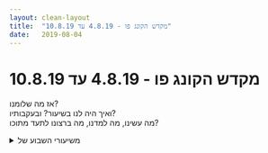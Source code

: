 ```yaml
---
layout: clean-layout
title:  "מקדש הקונג פו - 4.8.19 עד 10.8.19"
date:   2019-08-04
---
```

# מקדש הקונג פו - 4.8.19 עד 10.8.19 
אז מה שלומנו?<br> ואיך היה לנו בשיעור? ובעקבותיו?<br> מה עשינו, מה למדנו, מה ברצונו לתעד מתוכו?

<details>
                    <summary>משיעורי השבוע של</summary>
                    
                  </details><details>
                    <summary>> > א' 4.8.2019, "התמודדות נכונה</summary>
                    משש וחצי עד סביבות עשר ורבע.<br> <br> עם בועז שעבון ובעז אריאלי, ובתחילת השיעור (בנקודת המפגש) ליד קרן ועדי בשיעור שלהן.<br> <br> מתוך החלק הראשון, עם עצמי:<br> התחלתי בברכה כמה פעמים, כשאני מסתכל בעיניים שלי במראה (בחלונות של היכל התרבות) ומנסה לקלוט גם את מה שסביבן (הפנים, הגוף, הסביבה). מדהים כמה מהר אני שוכח את עצמי אפילו כשהעיניים שלי נעוצות בעיניים שלי.<br> המשכתי ללמוד את סן צ&#39;ן השלישית ועמידת ידיים.<br> <br> מתוך החלק הראשון, עם בועז:<br> בועז הציע שנתרגל על עצמנו יצירת שיעור שלם קצרצר (במקום בחלק אחר של השיעור שאמור היה להיות בו תרגול כזה והתבטל).<br> היו לנו רק כמה דקות לזה אז לא הספקנו שיעור שלם, אבל באמנות הלחימה טיפלנו יפה לטעמי בכמה קרבות קצרים ושיתופים קצרצרים לגביהם.<br> + היופי של תנועה פונקציונלית, נטולת דאווינים<br> &nbsp;&nbsp; וגם של תגובה/מתקפה שברור שמשקפת קשב, חיבור למה שקורה באמת<br> + קלילות כמן &quot;וילון&quot; שמסתיר את הכוונות<br> + היעילות בתקיפת כפות הידיים, לכשעצמה ו&quot;על הדרך&quot; לאנשהו אחר<br> <br> כלי עזר שליווה אותי במשך השיעור והופיע גם בשיחות עם בועז ובעז: ההבנה שתאי הגוף שלי מתחלפים כולם, כך שתופעות גופניות ארוכות טווח הן בין השאר תוצרי סיפורים. נדמה לי שכתף, נגיד, אמורה להישאר &quot;תקועה&quot;, ובמקום לאפשר לה להתרווח, להתחלף ולהבריא הסיפור עליה מתבטא באיך שאני מחזיק ומנהל אותה ומשאיר אותה תקועה.<br> <br> מתוך החלק השני, עם בעז אריאלי, בנקודת המפגש ובכיכר התרבות:<br> החלק הזה הוקדש בגדול להקלת הגישה אל מה שרוצים לגשת אליו – תנועתית, לחימתית ובכלל.<br> העברנו לנו סבב עבודות, אפרט קצת באחת התגובות.<br> <br> מתוך החלק השלישי, עם בועז שעבון, עדיין בכיכר התרבות:<br> איך אני משדרג את המכונה שלי? (אפרט קצת באחת התגובות)<br>
                  </details><details>
                    <summary>> > > > מתוך החלק השני, עם בעז: לגשת לדברים בקלו</summary>
                    בדקנו האם מלים כמו &quot;קרב&quot;, &quot;גלגולים&quot;, &quot;היאבקות&quot;, &quot;הכנעות&quot;, &quot;בעיטות&quot;.. מעוררות בנו (גם) רתיעה, סבל-מראש שמלווה את העבודה ומעצב אותה לא בהכרח כמו שאנחנו רוצים, מונע מאיתנו גישה לכל מני עבודות למרות שהיינו רוצים להתיימן בהן..<br> <br> אפשר <b>לנוע בלי לקרוא לזה בשם</b>, לחקור למשל תנועות של הרגליים ולהביא את עצמנו בערמומיות, &quot;מתחת לרדאר&quot;, לידי מה שבנסיבות אחרות אולי היה מכונה &quot;בעיטות&quot;. <br> אצלי, במשך העבודה הזאת תנועה שניסיתי לנהל בעזרת החשיבה היתה כרוכה בסבל ותחושת זרות (לגמרי לא רק, אבל גם), ותנועה ש&quot;גלשה&quot;, התרחשה כאילו מאליה, היתה פשוט תנועה נטו שנבעה מתפקודים תנועתיים אצלי, בתנועות כאלה לא היו מעורבים זרות וסבל אלא עונג, גילויים, צמיחה.<br> <br> <b>&quot;מצב נושם&quot;</b><br> כזה שיש בו אווריריות ומוכנות ומאפשר שינוי ללא מאמץ. דמיינו/תרגלנו כזה גם בפעילויות גופניות, וגם בסיטואציות יומיומיות.<br> <br> <b>זכרונות-עבר וזכרונות-עתיד</b><br> לשירות עשייה כלשהי שיש לי רתיעה ממנה.<br> <br> <b>ריצה קלה</b><br> הקלות הזאת בזמן ריצה, ובזמן סיטואציות יומיומיות<br> <br> <b>חדש</b><br> להיות במגע עם דברים חדשים (למשל - סדרת תנועות)
                  </details><details>
                    <summary>> > > > מתוך החלק השלישי, עם בועז: שדרוג המכונה של</summary>
                    אני יכול להבהיר לעצמי שבהזדמנויות שבהן אני מרגיש שאני לא מתאים לטפל בסיטואציה - קטן מדי, לא מתאים וכן הלאה, אבדוק אם כדאי לי לא לנפנף מעלי את התחושה הזאת ולא לנסות להכריח אותי לטפל בה בכל זאת במבנה הנוכחי שלי, אלא לבדוק אם אני יכול לשדרג את עצמי לכזה שכן מתאים לניהול סיטואציה כזאת.<br> <br> <b>ניעור למרחב אינסופי שיש בי/לי, מאפשר אותו עבורי.</b><br> יש בי מרחב, יש לי איפה להיות בתוכי, יש בי שקט אינסופי, יש לי לאן להתרחב.<br> <br> <b>ניעור למציאות הנוכחית</b><br> <br> <b>&quot;הסרת התנגדויות&quot;</b><br> יותר מסיר אותן ממצבת המנהלים אולי, ממסיר אותן באמת. מה אכפת לי שיהיו?<br> ער לקיומן, מאפשר גם אותי שלא עסוק בהן.<br> <br> <b>מציב את היעד שלי כך שאני מצליח להשתמש בו, להיות במקום הזה בתוכי.</b><br> הדברים האחרים נהיים שוליים, ה-CPU שלי משתדרג לכזה שיכול לטפל ביעד כזה.<br> <br> <b>&quot;מצב אפס&quot;</b><br> <b>מצב-נושם</b> כמו שכיניתי אותו בעבודה עם בעז אריאלי לפני כן.<br> <br> <b>יוצא מזה, וחוזר לזה שוב.</b>
                  </details><details>
                    <summary>> > ב' 5.8.2019, "מגדל העצמי</summary>
                    הגעתי לנקודת המפגש (כיכר אתרים) בכמה דקות לשבע וחצי. זה משמח, זה אומר שההתנהלות שלי היתה די טובה. יצאתי מהעבודה לרכבת לפני זאת שאני צריך, גיליתי כמעט מייד שנעלמו עקבות תעודת הזהות שלי עם הכרטיס המגנטי לרכבת, חזרתי, פשפשתי, חיפשתי בתיק, הלכתי לרכבת, קניתי כרטיס נייר, נזכרתי איפה זה אולי נפל, חזרתי, חיפשתי, לא מצאתי, חזרתי לרכבת והספקתי בול לרכבת שאחרי זאת שהתכוונתי אליה. בתחנת היעד (&quot;השלום&quot;) הספקתי לזאתי שעושה כרטיסים חדשים תוך כדי שהיא מכבה את האורות ויוצאת, ואז עוד הספקתי לשיעור.<br> זה יפה, זה. אם הייתי יוצא &quot;בזמן&quot; הייתי מאחר באיזה חצי שעה.<br> <br> בנקודת המפגש תרגלתי דברים לבד. קרוב לקרקע, פורמה, עמידות ידיים. רציתי לגלגל את הדבר הזה שלי על הקרקע, אבל זה סירב להתגלגל. אמרתי טוב, אתה בטח יודע על מה אתה מדבר, משהו מיוחד שאתה רוצה לספר לי? שתיקה. ויתרתי, כאילו, בכוונה להגיע לשם בעדינות. במשך השיעור הזה לא הגעתי.<br> הייתי רוצה להפוך גלגולים למספיק נעימים ונוחים לגוף שלי שתמיד, או לא רחוק מזה, יבוא לו עליהם, וגם בהרבה יותר תנאים (צורות גלגול, תנאי קרקע, גבהים וכו&#39;) מעכשיו.<br> .<br> יכול להיות שהקטע עם הגלגול זאת מן תגובת נגד לגילוי/התקדמות צנועים שהיו לי עם גלגולים לאחרונה. כמו שכשגיליתי את התחושה הכללית של גוף שיכול לשנות את מצבו בקלות הגוף שלי הגיב בקצת היתקעות, וכשקלטתי איך לענות הרבה יותר לעניין במרחב השאלות והתשובות משהו אצלי התמרד והפסיק לענות מכל וכל (אפילו לעצמי בחלק מהמקרים), וכן הלאה.<br> <br> שיתו&quot;פ מינימליסטי עם אסא ומיכל, בשיחה על מה אנחנו רוצים לשיעור שלנו.<br> בן אסף אותנו תוך כדי ששוחחנו והוביל אותנו לשטח הילדים במרכז גן העצמאות. בדרך קיבלנו לנסות להעתיק יכולות של שלושת האחרים, זה היה לי מצויין וראשוני ומבטיח. <br> טיפסנו על מתקן חבלים תלת-קומתי חדש ונהדר, התפרשנו בין הקומות וכל אחד שדרג מה שרצה איך שהתאים לו.<br> <br> אחד העניינים שלי לשדרוג, וזה שהשקעתי בו את רוב הזמן, היה קלות גישה למה שאני רוצה לגשת אליו, קלות שהייה במה שאני רוצה לשהות בו, וכן הלאה.<br> כלי: רעשים, מפריענים וכיו&quot;ב טובין הם מעין ידיות שאני נעזר בהן. הם בטח לא מפריעים, להיפך.<br> כלי: &quot;טיפוס פשוט&quot; (בשני המובנים). הטיפוס הפשוט מטפס בפשטות:&nbsp;&nbsp;מסתכל, מגשש, מניח רגל במקום הנכון, אוחז איפה שצריך, מוודא, מתרומם, מתייצב, וכן הלאה. סביבו טיפוסים שלא עוזרים לו בזה: מישהו שרוצה לשחק, מישהו שמרגיש שזה לא בשבילו הטיפוס הזה, וכן הלאה. תת-כלי אחד: אני הטיפוס הפשוט. תת-כלי שני: אני המפריענים (או אחד מהם), והאתגר שלי הוא לאפשר לו לטפס: לעזוב אותו, לעזור לו, להתעסק בענייני שלי, מה שצריך.<br> <br> דברים כיפיים שעלו:<br> עכביש - אני במרכז הרשת שלי, מרגיש את הרטטים סביבי.<br> הבית השקוף (וסיליסה כלילת הדעת) - אני בבית שמגן עלי בלי לבודד אותי, ואני חש דרכו במרחב.<br> <br> --<br> <br> בחלק האחרון של השיעור, עם אסא:<br> <br> שואל את עצמי איך אני מנהל את שאר הערב שלי כבוגר הפרק השני,<br> ואיך אני מנהל אותו כבוגר הפרק השלישי.<br> מתוך הדברים שראיתי:<br> + שארית הערב לא חירומית, לא לחוצה. לא השארתי לעצמי להספיק בה הרבה, הימים שלי מנוהלים נכון, העבודה שלי נפרשת נכון על פני היממה שלי. יש לי יותר מרחב פנימי וזה מוקרן גם החוצה, גם בניהול בטוח, מהנה, רגוע של ענייני. <br> + השיקולים שלי מתרחבים, בשארית הערב נוכחות, גם כאן ברוגע, ביעילות, גם התייחסויות מעשיות לקידום שיתופי פעולה, מצבם של אחרים, של הסביבה..<br> <br> חיש-קידום כזה, של כל אחד מאיתנו את שנינו בתורו, כל פעם לדקה.<br> + מדמיין שאני אילם שמנהל את ענייניו במשך היום ביעילות גמורה בלי לבזבז שום אנרגיה על דיבורים. מרחיב את זה להתנהלות חסכנית באנרגיה, מדוייקת, בהירה, שקטה, יעילה. <br> + מבחין במצבי הנוכחי ונינוח איתו לגמרי, נעים לי איתו, ממש כיף לי ככה.<br> + חש בגוף הפרק השלישי שלי, מה שכבר קיים ממנו. אם כשהוא במלואו הוא משול נגיד למן שמש זעירה, עכשיו יש ממנו משהו, חלקים מסויימים. באמצעות זה אני חש, גם אם במעומעם מאוד, בפרוייקטים שלי כבוגר הפרק השלישי, בגוף שלי, ברוחב שלי..<br> + הסיטואציה הנוכחית היא קלף טארו שאני קורא בו, חוקר אותו, מתעניין במסרים שיש לו בשבילי.<br> <br> העבודה החותמת התנהלה בדרך בחזרה לנקודת המפגש, והיתה משמעותית במיוחד בשבילי בשיעור היום. שמתי את עצמי לפני עשר שנים, ובדקתי איך סברתי שתלמידים סביבי יהיו בעוד עשר שנים (כלומר כיום).<br> שאלתי את עצמי איך מנקודת מבטי הנוכחית, אני חוזה שתלמידים אחרים סביבי יהיו בעוד עשר שנים.<br> שאלתי את עצמי איזה מן עזרה הייתי עד כה, איזה מן עזרה אני כרגע, ואיזה מן עזרה אני מעוניין להיות לאנשים האלה.<br> <br> עד כאחת עשרה.<br>
                  </details><details>
                    <summary>> > ד' 7.8.2019, "מקדש הכוונה</summary>
                    מעשרים, עשרים וחמישה לשבע. כשסשה הגיעה למדנו ביחד למשך כשעה שעה ורבע, שוחחנו עוד קצת והמשכתי במנוחה עד כעשר, עשר וחצי על גג גן העיר ובגן דבורה. <br> <br> משהו מהחלק הראשון:<br> <br> כלי עבודה:<br> ההנחיות לשיעור, כולל הכנת מרחב לרבּים<br> מפת הזרעים<br> ערכת כלֵי המלך (שימוש ושדרוג)<br> <br> <b>עשיות חיצוניות ופנימיות</b> לתרגול תשומת הלב והרצון.<br> בפנימיות נכללו בין היתר <b>תכנון</b>,&nbsp;&nbsp;ו<b>תנועה קל בין טיפוסים</b>.<br> בין החיצוניות היו גם שלוש הסן-צ&#39;ן (בתרגול מתמשך יחסית שנתתי לו זמן, שקט, נחת, ונעזרתי במהלכו גם בתנועת האנשים סביבי ולפעמים בתשומת הלב שלהם) והגלגול (כולל השארת הראש רחוק מהמשטח, בתרגול על משטח הילדים כדי להניח לזה להתעצב מחדש).<br> <br> <br> משהו מהחלק השני:<br> <br> <b>מעברים בין עמידה, ישיבה ושכיבה</b><br> התרגיל העירום נהדר,<br> ופיתוח נהדר שלו הוא עשיית אלו תרגילים שרוצים בכל אחת מהעמדות.<br> <br> <b>דימויי מים</b><br> העברת כפות הידיים על משטח מים סביבי, שינוי מפלס המים, העברת גלים בהם, עירוב כל הגוף, תנועה נטולת מאמץ בהשפעת זרמים..<br> <br> <b>הצגה</b><br> מצאנו אנשים שיכולים להיות בשבילנו קהל שעבורו נכין תנועה או סדרת תנועות תוך איזשהו פרק זמן. <br> <br> <b>תנוחה\תנועה</b><br> למשל בעמידת רוכב אפשר לדמין כדורי נוצות מתחת לברכיים, לישבן, ואיפה עוד שרוצים. התנוחה יכולה להישאר תנועתית, דינמית.<br> <br> <b>הארגון</b><br> דימוי אדם לארגון שלמשרדי הגוף, המחשבה והרגש בו מנהלות בעלות תחביב מוזר, להתערב בענייני משרדים אחרים, להביע עליהם את דעתן ולנסות לנהל אותם באמצעות משרדיהן.<br> + התוצאות של התערבויות כאלה<br> + הזרימה הקסומה כשכל דבר עוסק בענייניו ושיתופי הפעולה צנועים ונכונים<br> הכיוון הזה, שהועבר כמעט כקומיקס, הצליח לסנכרן אותנו ולהפיק מאיתנו בין היתה עבודה תנועתית נהדרת, הנאה ממנה והכוונה עצמאית טובה שלה, וצלילות מחשבתית ומילולית. <br> <br> הערות:<br> + דימיתי (לעצמי) להמחשת שיתוף פעולה לא-נכון יד אחת שאוחזת באחרת ומנסה להשתלט עליה ולהפעיל אותה, ולהמחשת שיתוף פעולה נכון את כל הגוף כמפרק שמפעיל את הגפיים, ואת אבי ובריטני הנזל המופלאות.<br> + ההירגעות שסיימנו בה את החלק המשותף היתה קסם גמור (חלקה בשכיבה על הגב וחלקה באיגוד קצוות משאר השיעור).<br> + סשה ממליצה על גומיגם, פלומביר וניל, ובורז&#39;ומי.<br>
                  </details><details>
                    <summary>> > > > 3> תוד</summary>
                    פלומביר וניל, כן?
                  </details><details>
                    <summary>> > ה' 8.8.2019, "במהירות האור</summary>
                    יניב כבר היה בנקודת המפגש כשהגעתי בעשרים לשש בערך. שני תחומים שעסקנו בהם:<br> + השתפרות בהגעה למה שרוצים אבל דוחים. אחד הכיוונים שעלו היה &quot;להיכנס ברבאק&quot; במה שאני רוצה לעשות, בלי התנהלות או תוצר גסים אלא כפיצוי על איזשהי הטיה, כמו שמתאים לירות שמאלה &quot;מדי&quot; כשכוונת הרובה מזייפת ימינה.<br> + החלפת המיקום הפנימי שלי בעזרת משפט בנוסח <b>אני העצמי הטוב ביותר שלי</b> או (לא להתבלבל, זה שונה מאוד) <b>אני העצמי הטוב יותר ממני</b>.<br> <br> בן הוביל אותנו לגן חיסין, שהיה בתהליך הכנה להקרנת סרטים מאוחר יותר בערב והכיל מקרן קטן, מסך גדול, רמקולים ענקיים ומפעיל בינוני בערסל שתלה בין העצים. המוסיקה שניגן שירתה אותנו יפה במשך השיעור.<br> למדנו בעיקר לעבוד עם מערכת ההפעלה <b>יש</b> (ארחיב על החלק הזה בתגובה).<br> <br> בעבודה משותפת עם יניב בסוף השיעור, שהתכתבה עם העבודה מתחילת השיעור על מעבר למקום פנימי מועיל יותר, עשינו ביחד מן הצגה חצי מבויימת חצי אמיתית שבה אחד מאיתנו יושב במקום ורוצה לעסוק בענייניו ושיעזבו אותו בשקט, והשני מנסה לפתות אותו לעבור מקום, גורר אותו מהספסל מעמדה מחוץ לו, דוחף/מושך אותו כשגם הוא יושב על אותו ספסל.. זה היה יפהפה כי כשהיושב באמת קם היה ברור שקם, אבל גם כשלא קם אלא נאבק ולכאורה הצליח להישאר במקום, ניכר בסוף שהסצנה (הפנימית כמובן, כל מה שעשינו היה רק סימולציה למצב פנימי) רק נראית זהה ובעצם כל הגן המריא איתנו למקום אחר, הכל התחלף והבנאדם במצב אחר לגמרי.<br> <br> עד כרבע לשמונה.
                  </details><details>
                    <summary>> > > > מערכת ההפעלה יש, שפיו</summary>
                    מערכת ההפעלה הטבעית שלי שאפשר לכנות אותה <b>יש</b> ואת התוצר שלה <b>שפיות</b>.<br> + ניגשתי אליה באמצעות חזרה על מלים. נעזרתי ב&quot;מעולה&quot;, &quot;יש לי&quot; ו&quot;הכל בסדר עכשיו&quot;, כל אחד כשער עם תכונות משלו.<br> <br> <b>&quot;חוסר שפיות&quot;</b><br> מערכת הפעלה שמבוססת לא על מה שיש אלא על דמיונות, פחדים וכיוצא באלה.<br> + שמטרתה ייצור בעיות וסבל.<br> + שמתעמתת עם הבעיות והסבל שהיא עצמה מייצרת.<br> + שמפסידה מראש.<br> + שאם היא מאפשרת בכלל איזה מידה של הגשמה ואושר, הם צרים, קצרי טווח.<br> + שמפעילה את רוב האנשים בעולם.<br> <br> <b>באיזו מערכת הפעלה אני משתמש כרגע?</b><br> אותן מלים עצמן ימלאו בשתי מערכות ההפעלה תפקידים שונים לגמרי. <br> לכשעצמם, כל הדברים ריקים. אותו נתון יפיק במערכת הפעלה חיובית שדרוג, הנאה וסקרנות, וימלא מערכת הפעלה שלילית בסרט רע ותוצאותיו.<br> אם זה לא תוצר של מערכת ההפעלה הנכונה, פשוט אין לי מה להתעסק בזה.<br> <br> <b>להסכין עם התמודדות עם משהו</b><br> אני יכול להגיד משהו בנוסח &quot;סבבה, אז X&quot; כשאני נתקל בצורך להתמודד עם X.<br> להסכים לזה, לאפשר את זה, להפנות לזה את האנרגיה שדרושה לזה.<br> <br> אני יכול להשתמש ב<b>הכל בסדר עכשיו</b> ולהתביית על זה.<br> ואז לשאול את עצמי <b>האם יכול להיות עוד יותר בסדר?</b><br> כל תשובה מועילה כשאני משתמש במערכת ההפעלה החיובית,<br> בין אם לכיוון free (צמיחה, שדרוג - כיוון טבעי אם התשובה היא שהעניינים יכולים להיות יותר בסדר)<br> ובין אם לכיוון be (לעבר ההארה - כיוון טבעי אם העניינים כבר עד כדי כך לעניין).<br> <br> התעכבנו על כמה אספקטים של <b>הדמיונות, האשליות והבדיות שמערכת ההפעלה השלילית טווה כדי להפריד אותי מהמציאות</b>.<br> + מתוך מערכת ההפעלה החיובית אני פחות פגיע לפעילות הזאת, לא מאמין לה, נהנה ממנה, ויכול לגייס משאבים וטיפול הולמים.<br> + מוטב להבחין היטב בין הדמיונות לבין מה שקיים באמת. החיים האמיתיים שלי צומחים אל תוך ומתוך מה שיש, לא אל/מ מה שמדומיין.<br> + עוזרת: הבנה של רמות המודעות שיכולות לשרור בי<br> + עזורת, עד כמה שנגישה: ערות מתמדת לרמת המודעות ששוררת בי כרגע, כולל כשהיא נמוכה.<br> + אחד הדברים שמרימים את רמת המערכת הוא פתיחות ליופי. מצליל, מרחיב, מאפשר להבחין במצבי כרגע.<br> <br> <b>כשאני עושה משהו שאני לא מעוניין לעשות</b>, אני יכול לשפר אם לא את <b>מה</b> שאני עושה אז לפחות את <b>איך</b> שאני עושה את זה. <br> צפוי שכמות חומר הגלם החמוד הזה תצטמצם בי ותלך, כך שכדאי לי להיות ער אליו עכשיו ולהשתמש בו. תוך כדי שאני עושה מה שאני לא מעוניין בו ומשביח את האיך, להסתכל פנימה בעניין: מה מתרחש בי עכשיו?<br> <br> <b>&quot;אני לא מצליח&quot;</b><br> טריק שגור של מערכת ההפעלה השלילית, שמשגרת ממני דמות שמנסה ולא מצליחה. רק שהדמות הזאת מעולם לא נועדה להצליח, רק לעשות כאילו ולהיכשל. בלי לקחת אחריות על העשייה או על ההצלחה, בתוך מעגל כישלון שמנציח את עצמו.<br> אין לי מה לנסות להשתמש בה, ובטח שלא להתבעס מזה שלא הצליחה.<br> מה שאני כן יכול לעשות זה להפעיל דמות אחרת מתוכי, שעניינה כן להצליח. שלוקחת אחריות על ההצלחה ועובדת עם מה שיש, עם מה שזמין, עם מה שאשכרה עובד.<br> <br> <b>סיפור הכישלון הוא חלק מסיפורי בדים שממלאים אותי, ונעלמים ככל שאני ממלא את עצמי בדברים אחרים, אמיתיים וחיים יותר.</b>
                  </details><details>
                    <summary>ראשון 20:00, 04/08 - "התמודדות נכונה</summary>
                    מ 18:55 עד 22:15.<br> ביחד עם ריב ובעז ולצד השיעור של קרן ועדי.<br> <br> התחלתי במנוחה, הרפייה, התמתחויות ואחרי זמן קצר עברתי לעבודה תנועתית שהפכה להיות אינטנסיבית. זה היה מאד כיף וזה כלל בין היתר תרגול של עמידת ידיים ופורמת חמש החיות. בשני אלה הייתה חוויה של רמה חדשה. בעמידת הידיים הצלחתי להתנתק מהקיר למשך כמה רגעים ולהישאר בעמידה הזו זמן ממושך יחסית, ב-5 החיות הבעיטות שלי היו ארוכות יותר והרגשתי יותר שליטה בתנועות.<br> <br> ריב ואני תרגלנו ניהול זמן יעיל כאשר ניסינו להקיף שיעור שלם ב-5 דקות. לא ממש הצלחנו בזה אבל עצם הניסיון הוביל לכמה התקדמויות יפות באמנות הלחימה. שני דברים שאני לוקח מהתרגולים הקצרים שעשינו: קלילות בסימונים שלי כך שלא אחשוף את עצמי, פשטות ותכלסיות.<br> <br> בהמשך הלכתי בעקבות ריב ובעז שעברו לאזור רחבת הבימה. התכוונתי להמשיך עם העבודה הפיזית אבל לא ממש הצלחתי בזה. גם בתחילת השיעור היה לי מאתגר להניע את עצמי ואחרי שיצאתי מזה היה לי קשה יותר לחזור הפעם.<br> <br> במשך כשעה וחצי עבדתי עם עצמי. קראתי בספר &quot;כוחו של הרגע הזה&quot; וניסיתי ליישם כל מני דברים. המשכתי בעבודה של הרפייה של הגוף והעיניים בפרט. הרחבת טווח הראייה בפשטות ובקלות. מאד טוב! עבודה אחרת שעשיתי על הרפייה מהתנגדויות שיש בי לכל מני דברים הייתה מאד מועילה.<br> <br> ריב המשיך את השיעור של שנינו מ 21:40 בערך. עשינו עבודה נהדרת על שדרוג של המכונה שלנו בצורה כזו שיהיה לי קל יותר לבצע דברים שמאתגרים את עצמי. הגענו לכמה אמצעים פשוטים לטובת זה:<br> הרפייה מהתנגדויות<br> חיבור לשקט<br> להציב את עצמי ביחד עם היעד מה שהופך את שאר הדברים שעומדים בדרך לשוליים<br> לשנות כיוון באופן זמני - פיזית ומנטלית. בעצם סוג של התחלה מחדש
                  </details><details>
                    <summary>"התמודדות נכונה", ראשון ערב, 4.8.1</summary>
                    השיעור שלי התחיל ב19:38 ונמשך כשעתיים.<br> התחלתי במדיטציה בישיבה.<br> <br> בהמשך ריב הזמין אותי ועשינו ברכה.<br> הפנינו תשומת לב לכך שלפעמים הנחייה לתרגילים מסוימים (מאמנות הלחימה למשל) יכולה להעלות בנו משהו לא נעים, שעשוי לחסום את התרגול שלנו. אפשר לשנות את המונחים שמשתמשים בהם, וככה בעקיפין, בלי לשים לב להגניב לתוך העבודה גם נגיעה במה שרצינו במקור.<br> עבדנו על הנעת הרגליים באוויר, בדרכים שיכולות להזכיר בעיטות.<br> השתמשנו במעקה כרף שיש להרים מעליו את הרגל, וגם למתיחות מגוונות.<br> <br> תוך שינוי מיקום, שיתפנו לגבי רמת ההתלהבות הנוכחית שלנו (בין 1 ל-10) מהאפשרות לתרגל ריצה. התרגיל היה לנסות לעלות ברמה אחת. (עבורי מ-2 ל-3)<br> שיתפתי שיש בי התנגדות לעצם התרגיל, והתרגיל שלי הפך להעלאת רמת הנגישות של התרגיל הקודם. (מ-5 ל-6)<br> <br> עברנו להנחות לסירוגין - פעם ריב ופעם אני, כשהמטרה היא לאפשר לנו להתעסק, או להתעסק ברמה גבוהה יותר (תלוי איפה נמצאים ביחס לזה) עם מה שאנחנו יודעים שרוצים ושטוב עבורנו. בהתחלה פחדתי שלא אדע, בתורי, במה להנחות, אך להפתעתי תרגילים פשוט הופיעו להם בתוכי...<br> - מציאת 3 דברים שרוצים לעשות ביומיום, ודמיון של עצמנו עושים אותם באופן משודרג (או פשוט עושים, אם עדיין זה לא קורה)<br> - התבוננות על פעילות גופנית כלשהי - שימוש בזכרונות חיוביים של עצמנו עושים אותה בעבר, ובזכרונות עתידיים של ביצוע שלה (דמיון). כולל הכרזה על סוג הזכרון שעובדים איתו בכל פעם.<br> - הנאה מרמת ההתנהלות הנוכחית שלנו על מגוון פעולותינו היומיומיות.<br> - שימת לב למצב הגופני המרווח והנינוח שלנו כרגע, בישיבה, הכולל את האפשרות לצאת מתוכו לכל מיני פעולות כרצוננו.<br> - העמקת ההתרווחות במצב זה, והפיכתו לנגיש יותר בזמנים ומצבים שונים בחיינו.<br> - תרגול ריצה מתוך קלילות, למרחקים קצרים. ממשיכים רק כל עוד זה אינו מלווה בכיווץ או מועקה כלשהם. לשים לב שתיתכן גם קלילות לאורך ריצה ממושכת של קילומטר ויותר.<br> - שימוש באותה קלילות כדי לגעת בנושאים שונים ומאתגרים עבורנו, בדמיון. יתכן שרק לנסות למצוא כאלו כבר מאתגר את הקלילות הזו.<br> <br> עברנו ביחד על פורמת &#39;אגרוף ארוך&#39; עד לאן שאני מכיר, והמשכנו הלאה (עד הסוף נדמה לי).<br> סיכום מהות השיעור היום, במילים שלי.<br> סיימנו את העבודה המשותפת עם ברכה.<br>
                  </details><details>
                    <summary>> > כמעט עד הסוף (o</summary>
                    נשארה עוד סדרת תנועות קצרה, דומה לזו שלמדנו הפעם.
                  </details><details>
                    <summary>שני ערב 5.8.19 "מגדל העצמי</summary>
                    זמני השיעור שלי - 19:10 עד 22:30 בערך<br> השתתפו יחד איתי ריבּ ומיכל<br> בן הנחה את החלק המונחה חיצונית של השיעור<br> <br> <br> חלק א&#39; - לפני השיעור<br> חלק ב&#39; - עד האיסוף<br> חלק ג&#39; - מונחה על ידי בן<br> חלק ד&#39; - לאחר<br> <br> מתוך חלק א&#39;<br> הגעתי לאיזור השיעור מוקדם מאוד הפעם, לפני שבע. הבאתי לי משהו לאכול ואכלתי אותו בכיף. בסביבות שבע ועשרה התחלתי את השיעור שלי. <br> שוב הגעתי יחסית סוער פנימית וביליתי חלק ניכר מהזמן בתחילת השיעור בעבודת הטבת המרחב הפנימי שלי. כתבתי גם תוצרים רצויים מהשיעור הזה. אחד מהם שכיניתי חזרה הביתה התבטא באופן נאה אחר כך. אחת הסיבות שהגעתי כל כך מוקדם הייתה המצב הסוער הזה. ידעתי שידרש לי הפעם זמן רב יחסית להיכנס כמו שצריך פנימה. ואכן, טוב שכך עשיתי.<br> <br> מתוך חלק ב&#39;<br> עם ריבּ ולאחר מכן עם מיכל. רוב הזמן עבדנו כל אחד לעצמו. שיתפנו קצת פעולה רגע לפני שנאספנו. <br> אמן האושר בחזית הפעם. איך מקדמים את אמן האושר בתנאים הללו? אמן התנועה יכול לשרת אותו היטב למשל. <br> מהי אמנות הלחימה בהקשר של אמן האושר?<br> עמידה סטאטית בתנוחה מתוך אגרוף ארוך 1 - זו עם הרגל והיד שלוחים בו זמנית<br> <br> מתוך חלק ג&#39;<br> להעתיק יכולות אלה מאלה. אחת היכולות כבר נכנסה לשימוש נאה הערב. <br> כניסה אל מגדל החבלים המפואר החדש במתקן השעשועים. התמקמתי במפלס העליון שלו<br> הגברת הנינוחות - לאחר זמן מה, זה ממש הרגיש כאילו עברתי למימד מקביל. כאילו אני במציאות אחרת מזו שהייתי בה לפני כן. הרגשה משונה וכיפית מאוד. <br> <br> חיבור עמוק יותר אל השיעור - ניתן לקרוא את השיעור (את העכשיו) כמו שקוראים בטארוט או בקפה, או בדברים אחרים. הדבר מספק דחיסות גבוהה של נתונים וגירויים. מזכיר לי עבודה אחרת שעשיתי פעם. כל רגע הוא הזדמנות. כל דבר הוא הזדמנות. <br> <br> למשל אחד הדברים שנקראו שם היה &#39;הארוחה&#39; - קבוצה של אנשים שהתכנסו להם בכיף לארוחת ערב. וקיבלתי מין דימוי כזה של השיעור כארוחה טעימה. שאנחנו מתכנסים לכבודה. משהו נעים וטעים שאתה בא כדי להתענג עליו. לא רק כדי להזין את הגוף באוכל. זה פתח בפני גם עוד איזה משהו טוב לגבי העתקת היכולות אבל אשמור אותו לעצמי כרגע. <br> <br> &quot;אתה כבר כאן, כבר הגעת&quot; - משהו שהגיע בתגובה לשאילתה לגבי התקדמות אל הפרק השלישי. הכוונה לא הייתה אתה כבר כאן בפרק השלישי. וגם לא כל מיני משמעויות אחרות שניתן להבין מזה ואינן הדבר. נראה אם אצליח לנסח את זה כאן: כבר הגעת אל מי שאתה עכשיו כאן. וזה לאן שהיית אמור להגיע. וזה עצום. קו הסיום מאחוריך. אין לך חובות, משימות, דברים שאתה צריך לעמוד בהם. הגעת. אתה כאן. עכשיו אתה יכול בכיף לשבת ולעבוד על מה שאתה רוצה. וגם אולי - התקדמות אל הפרק השלישי איננה משהו כמו מסלול ליניארי שאפשר לסיים אותו. מדובר על רובד עמוק יותר של כבר הגעת. <br> <br> מתוך חלק ד&#39; - עם ריבּ <br> הנאה מהאין זמן המשובח שהיינו נתונים בו. <br> איך הערב שלנו הולך להיראות? איך הערב הזה נראה עבור אנחנו בוגרי הפרק השני? בוגרי הפרק השלישי?<br> 4 הדרכות קצרות<br> <br> אילמוּת - לדמיין רגע שהיינו אילמים לגמרי ונעבוד בשקט על הדברים שלנו<br> רמה חדשה של מנוחה <br> לחוש את גוף הפרק השלישי שלי, מה שכבר יש לי ממנו. ליהנות ממנו. ללמוד ממנו. <br> הקריאה בשיעור כקלף טארוט של הזדמנויות<br> <br> משהו מתוך העבודה שלי בתכנות אתרים - יצא לי בימים האחרונים שהייתי צריך לעשות ככה שהאתר יזכור בחירה שנעשתה בקטע קוד שרץ רק באופן מקומי בתוך דף. ככה שאם עושים רפרש או עוברים דף וחוזרים הוא זוכר את הבחירה שנעשתה שם. הדבר שעשיתי היה להשתמש באיזה טופס שקיים בו וזוכר דברים (לא משנה למה). זה דומה בין היתר ליומן השיעורים. אבל מעניין איך עושים דבר כזה עם עצמי ביום יום.&nbsp;&nbsp;איזה אלמנט קבוע יש בי שניתן להעלות אליו דברים והם יישארו שם קבועים? יש כזה?<br> <br> עוד הערה: כדי להגיע לכתוב את הסיכום הזה עכשיו הייתי צריך להתגבר על מין עייפות כזו, חוסר חשק כזה. אבל אחרי שהתגברתי, בערך מהאמצע נהיה לי ממש כיף ונעים לעשות את זה. אז מעלה לי את התזכורת הזו. <br> <br> תודה!!!
                  </details><details>
                    <summary>> > ניסוח אחר שהגיע אלי היו</summary>
                    במקדש הבוקר שלי לרכיב הזה של &quot;כבר הגעת&quot;:<br> &quot;אתה כבר כולך כאן&quot;. אין שום חלק שלך שמחכה לך במקום אחר.<br> (הגיע בתגובה לשאלה לגבי הוספת הפרק השלישי לעבודה שלי).<br>
                  </details><details>
                    <summary>> > דיווח המשך: העתקת כוח ע</summary>
                    לפחות אחד מתוך השלושה שעבדתי עליהן - הועתק בהצלחה רבה ואני נהנה ממנו ממש.
                  </details><details>
                    <summary>שני ערב 5.8 "מגדל העצמי" - מטפסים על המתקן</summary>
                    הצלחתי להגיע לפני אבל מאוחר ממה שרציתי במקור. אבל עדיין לפני 20:00 :)<br> קצת מתיחות מול בריכת גורדון<br> מקשיבה לבחור שמדבר בערבית ומתמקם במקום מוסתר יחסית ומדבר בטלפון. מטפחת את תחושת הביטחון. <br> הדימויים שרצים בתוכי יא אללה. עם מי הוא מדבר, מה הוא מתכנן. זה רק פחד, את מוגנת, הכל בסדר.<br> בסוף מחליטה ללכת משם :)<br> <br> ריב מזמין אותנו לשתף במה היינו רוצי להתקדם בשיעור.<br> וואלה קיבלתי מה שביקשתי ועוד יותר.<br> אמרתי שיעור שהגוף יוצא בתחושה טובה וקלה.<br> שעשיתי עבודה גופנית ואז יש תחושה ממש טובה בגוף. אבל שזה כיף.<br> <br> הולכים עם בן.<br> להעתיק יכולות מאחרים.<br> עשיתי את זה אבל לא האמנתי שזה באמת מצליח.<br> הרגשתי שיחסית לכל ה-3 האחרים שהיו שם אני ממש פטפטנית, צחקנית, רעשנית, עושה היתולים.<br> חשבתי גם שאולי מישהו מהם אף שופט אותי שאני מקשקשת שטויות. חחח.<br> היה באחרים הרבה שקט ורצינות ומיקוד :)<br> חלק מהזמן זה גרם לי לאמץ חלק מהשקט ולהיות רגועה יותר<br> וחלק מהזמן לא להיכנע לזה ולתת חופש לצחקנות<br> <br> הגענו לגן שעשועים למתקן טיפוס.<br> זה היה המיקום שעשיתי בו שיעור BODY SOURCE והחלטתי ללכת ללמוד צרפתית. שאדע את השפה באמת. שאגשים את החלום שלי עכשיו ולא בגלגול הבא.<br> היו אז ילדים וילדות צרפתיים קטנים שהתרוצצו במתקנים שם ודיברו אחד עם השני <img src="http://www.timg.co.il/tapuzForum/images/Emo23.gif" alt="|לב|"><br> זה היה מרגש לפגוש שוב את הנקודה הזאת. היום אני אחרי 3 קורסים בצרפתית שהאחרון הסתיים ממש השבוע.<br> וזה הישג עבורי להחליט ללכת על זה ברצינות, ללמוד את השפה, לממש חלום שלי.<br> בגלל שהרגשתי שהדיבור הקליל שלי אולי באמת מפריע לאחרים כבר לא שיתפתי על זה שם.<br> <br> בחלק הבא התבקשנו לטפס על המתקן ולהיפגש באחת הקומות שלו.<br> חוויתי המון קושי ואתגר.<br> הקושי הפיסי הטכני היה כנראה הקטן יותר. הקושי העיקרי היה פחד גופני ורגשי. וקושי לראות בדמיון איך זה קורה.<br> היה לי פחד חזק שאני אתחלק ואפול אז נמנעתי מלעשות דברים וכל צעד הפחיד אותי.<br> היו שם לאורך כל התהליך שנייה או שתיים שהפחד היה משתק כמו באנג&#39;י.<br> <br> אחרי שניסיתי לעלות בדרך אחת, בן הציע לי לנסות דרך אחרת.<br> אחרי כל הדרמות לפני, זה כבר היה קל יותר.<br> הגעתי לקומת המפגש איזה כיף!<br> <br> התבקשנו להעמיק את הנוחות. עבדתי על זה.<br> אחר כך רציתי לטפס עוד קומה וקיבלתי עצות אבל הייתי צריכה לעשות את זה לבד, ובשקט ובקצב שלי בלי תשומת לב.<br> <br> ואז התבקשנו להתקדם שם בדברים לבחירתנו, והבנתי שהייתי צריכה להעמיק את הנוחות קודם ולא לנסות לטפס, כי היה לי לא נוח!<br> המון רצון לרדת למטה וקושי להתקדם בדברים אחרים.<br> יש לי מלא דברים שאני רוצה להתקדם בהם, אבל לא היה לי נוח להתמקד בהם בישיבה על החבלים.<br> חשבתי איך בכל סביבה אחרת הייתי מוציאה דפים או מודטת או מתקדמת בדבר כזה או אחר.<br> <br> בסוף הצלחתי להתמסר ולהתקדם בנוחות גופנית ופנימית. ולהבין שזה הנושא שאני מתקדמת בו כרגע וזהו.<br> כשהגעתי כבר ממש לנוחות והחלטתי לשמוע שיר ביוטיוב (SALUT) החלק הזה הסתיים.<br> <br> הירידה מהמתקן היתה קלה יותר מהעלייה.<br> וכשהיה לנו כבר חלק חופשי בשיעור<br> התחשק לי לעלות על אזור שלפני זה בשיעור התעניתי ופחדתי<br> אבל עכשיו, עם מוזיקה, כשאף אחד לא מפקח עלי או מחכה לי, זה היה כיף וקליל ומגניב.<br> רציתי לחקור קצת יותר את המתקן עכשיו כשאני חופשייה ובקצב שלי, אבל כבר הרגשתי מיצוי מהאיזור.<br> נהניתי ללכת הביתה ולהרגיש נהדר!<br> <br> תודהההההההההההה <img src="http://www.timg.co.il/tapuzForum/images/Emo39.gif" alt="|פרח|">
                  </details><details>
                    <summary>שלישי 21:30 "זינוק אל על</summary>
                    היה מאתגר בעיקר להגיע לשיעור, להתכונן ביום שלפני, לסדר את השינה וכדומה. רוצה להשתפר<br> בזה. <br> <br> הגעתי לנק&#39; המפגש הרבה זמן לפני השיעור והתחלתי לתרגל בסביבות 20:20 חומרים משיעור אחר שרציתי לתרגל. בעיקר שמתי לב לכמות הרעש העצומה בי. שמתי לב גם מה יש חוץ מהרעש, התחברתי לפשטות, לצניעות…&nbsp;&nbsp;- לעשות דברים בקטן ובצניעות גם בתוך רעש גדול, האפשרות להנות כאן מדברים כאלה. שאלו החיים. ניסיתי והצלחתי מעט. לא עלה בידי רוב הזמן להמשיך עם זה: הרבה רעש, להספיק, ללמוד, לעשות. חלקים בי שמנסים לעשות סדר בדברים... אומנם חלקים לגיטימייים כאלו, אך הרעש מתלבש עליהם וזה לא כל כך נעים. <br>  <br> די מאתגר בשיעור, עדיין הרבה רעש, מנסה לנווט את עצמי בין התרגילים. שיעור משמעותי עם תרגולים רלוונטיים מתמיד: לנוח בגוף, להרפות, האפשרות להנות מההרפיה. האפשרות לזהות תופעות שחולפות בי כתופעות, כולל התופעה של החלק המציק… מרגיש הקלה כשמתבונן על זה ככה… האפשרות לאנרגיה, קלילות ושלווה בעשיות שונות. האפשרות להשתפר בתפקוד היום יומי. האפשרות להרגיש חופשי יותר וללמוד, לצמוח בחופש. דברים משמעותיים מאד. בסוף השיעור, ההרגשה של השיעור כ&quot;תנועת למידה&quot;, כישות, זכורה לי כתחושה משמעותית, מלמדת.<br>  <br> להלן סיכום התרגילים שהיו בשיעור:<br> <br> מתיישבים בחצי הסהר בתחתית גם העיר… <br> <br> * להרפות את הגוף להעמיק את זה, סוג של הנאה. הרפיה נעימה...<br> <br> * לזהות תופעות שונות שחולפות בי גופניות או אחרות, לזהות אותם בתור תופעות שחולפות בי ולא משהו מעבר לזה.<br> <br> * מבין כל הרבדים שאפשר לצפות בהם יש בין היתר מן מנגנון מציק שכזה שלפעמים מופיע בתודעה של אדם. למשל יכול לחשוב מחשבות מציקות או מטרידות, לדאוג. אצל אנשים מסוימים זה יכול לחפור, וכן הלאה. לזהות את המנגנון הזה. זה גם אחת מהתופעות. בכל פעם שמזהים אותו להגיד לו &quot;היי&quot;, עכשיו. כל פעם שאני מזהה אותו ואומר לו היי לשים לב שזה בסך הכל תופעה שחולפת בתודעה, זה לא אישי אפילו.<br> <br> תרגול אחר:<br> <br> עוצמים עיניים ומדמיינים את עצמנו רצים, מבחוץ, או מבפנים: <br> <br> מרגע לרגע יותר ויותר טוב. רצים בלי להתעייף עם המון אנרגיה, בקלילות עצומה, ממש נהנים. להנות מהאנרגיה. זה ממש כיף, אנרגיה זורמת דרכי. יכולים לרוץ ככה שעות. זה רק עושה לנו טוב, כמו מן סוג של מדיטציה. כפות הרגליים כמעט מרחפות מעל הקרקע, כל כך קליל. להנות מהעוצמה, מהאנרגיה, מהקלות, מחוסר המוגבלות. <br> <br> להחליף הריצה... בעשיות יום יום.. מה שבא לנו לדמיין... יכולה להיות עשייה אחת מתמשכת.. אותה עשייה בימים שונים... או תקופה ארוכה. או להחליף עשיות.&nbsp;&nbsp;להסתכל מבחוץ על עצמי או להרגיש את זה מבפנים. על הקלילות, השלווה, היעילות, האנרגיה.<br> <br> אחר כך מתרגלים במגוון מצבים (הליכה, ישיבה וכו&#39;) - <br> <br> * להרגיש נוח וכיף בתוך הגוף של עצמנו בכל מצב. יותר ויותר כיף ובבית בתוך הגוף שלי.<br> <br> תרגול אחר:<br> <br> להיות מרוצים מרמת התפקוד היום יומית שלנו. לנסות כאן ועכשיו לשפר את רמת התפקוד שלנו. להכניס שיפורים בתפקוד שלנו. <br> <br> להסתכל על היום יום ולהתרשם ממנו, להרגיש אותו. לשאול את עצמנו אם היינו יכולים לשפר אפילו דברים קטנים. להביע בתוכי איזושהיא משאלה שנוגעת ליום יום שלי.<br> <br> תרגול אחר:<br> <br> 1. להסתכל על שאר האנשים בעולם, כל המילארדים. לשים לב לחוויה המוזרה\ המעניינת הזו של להרגיש את האנשים האחרים. לשים לב מה אני בעצם רוצה מהם. יש בי כל מיני רצונות. רוב הרצונות שלנו לא תמיד מודעים. להסתכל עליהם, איזה רצונות חיים בי, מה אני כמהה או מה אני רוצה מהם. רק להיות מודעים יותר עכשיו על מה שאני משליך על כל האחרים, כל הרצונות שלי מכל האחרים. לשים לב מה אני מבקש מהם מה אני כמהה מהם, רוצה מהם, רק להיות מודע.2.&nbsp;&nbsp;לשים לב מה אני רוצים מעצמי. להיות מודע לזה. 3. לנסות להיות מודע למה שאני רוצים מהיקום. <br> <br> לעבוד בלב עם שתי המילים: &quot;אני חופשי&quot;. וארבע מילים: &quot;אני חופשי לחיות בכיף&quot;. וחמישה מילים: <b>&quot;אני חופשי לחיות בכיף ולצמוח&quot;.</b><br> <br> לאפשר לשיעור שלי לצמוח לפרוח ולהסתיים. כפי שהתחיל. לאפשר לו, להרגיש אותו, מה שטוב כמו מן ישות כזאת. ייתכן שיסתיים בעוד דקה, שעה, 10 דקות… להרגיש את התנועה הזאת המכונה &quot;השיעור&quot;.&nbsp;&nbsp;זו רק מילה, מן תנועת למידה כזאת.<br>  <br> מ20:20 עד 21:50. החלק המונחה: מ21:10. השיעור שלי הסתיים כשהחלק המונחה הסתיים.<br> <br>
                  </details><details>
                    <summary>רביעי ערב 7.8.19 "מקדש הכוונה</summary>
                    זמני השיעור של אסא להערב: 20:30 - 23:15<br> השתתפו בו אסא וגם שיר (למספר רגעים)<br> <br> החל בישיבה ארוכה ונעימה מאוד בתוך האנרגיה הרוחשת. <br> שהפכה למין שכשוך ורחיצה בתוכה.<br> השיעור כארוחה טעימה - משני האחרון לרגע הבזיק בי והפך את כל העסק לעוד יותר עסיסי ונהדר. (איך מתאים ליצור הוביטי כמוני שדימוי כזה ידבר אליו).<br> <br> לאחר מכן פתחתי את הספר חיפוש אחר המופלא וקראתי מתוכו קטע אקראי. <br> זה אכן היה מופלא. <br> <br> הקשיים בהתפתחות שיש לצלוח - התנגדותו של החומר שעימו עובדים. היא נחוצה ודרושה. לא מכשול. או ליתר דיוק, המכשול נחוץ. <br> <br> הכל בי אומר אני. מצב הרוח שלי אומר אני, הרצון לשתות קפה אומר אני, המחשבה הזו שאני חושב אומרת אני, התחושות הגופניות. התוכנה הכותבת את המלים הללו. הכל אומר אני. לא להתנגד לזה. לא לנסות לשנות את זה. רק להתבונן ולראות את זה. <br> <br> מוצא 3 רצונות שיש לגבי היום יום. <br> 1. רמת אנרגיה - כל יום הוא זוהר כמו הימים הטובים שלי היום.<br> 2. ההכנסה שלי עולה (למספר שבחרתי)<br> 3. אני בתחושה שאני מספיק הכל. אני מעל הקצב הדרוש ויש לי מלא זמן לכל מה שאני רוצה. <br> <br> לראות את המציאויות הללו ולאפשר להן לעבור דרכי לכאן<br> <br> 3 מחשבות שברצונך לחשוב מידי פעם ולקשר אותן לסיטואציות יומיומיות חוזרות<br> <br> לראות את זה קורה בדמיוני, עד שאני מרגיש את הקליק<br> <br> לראות מספר שדרוגים שהיית רוצה לחוות בגוף. להתחיל מ-&quot;אהוב יותר ומוערך יותר כפי שהוא&quot;. <br> <br> הרפייה מופלאה - יש סיפור כזה שאני מחזיק, אני מכווץ. זה לא בדיוק ככה. החזקה הזו אומרת אני. הכיווצים האלה אומרים אני. מספיק לראות את זה.<br> <br> הרפייה מופלאה בעמידה, בתנועה עדינה מאוד, בתנוחות. התמקדות עדינה במפרקים, טלטול נעים ומאוד קל של איברים שונים ושל הגוף כולו. <br> <br> מרחבי העבודה שנוצרו קיימים עכשיו עבורי מתי שאני רוצה. <br> <br> אחד השיעורים החזקים <br> תודה!!!
                  </details><details>
                    <summary>> > מפגש נוסף עם המכפי</summary>
                    שזה שם חמוד לסופר וילן גם.<br> נפגשתי עם הדמות הזו הפעם באופן עוד יותר בהיר.&nbsp;&nbsp;<br> וואי וואי. איזה פנים יש לו. זה הזכיר לי שיעור אמנות יכולת מיוחד שהנחיתי פעם בהשתתפותי ובהשתתפות ריב, שנקרא כרטיס לתיאטרון. בין היתר הוא כלל להתבונן ברצועות דיבור בתוכנו ולעקוב אחריהן למי שמדבר אותן. משהו כזה קרה גם הערב. <br>
                  </details><details>
                    <summary>"מקדש הכוונה", רביעי ערב, 7.8.1</summary>
                    שלוש איכויות שבחרתי שילוו אותי לשיעור: קבלה, אקטיביות וחופש.<br> השיעור היה שיפור משיעור קודם. מבחינת זה שהוא היה יותר דומה לשיעור ופחות מבולגן.<br> כל פעם מישהו נתן הנחיה.<br> עלינו לגג גן העיר.<br> הייתי במצב פנימי קצת לא משהו.<br> מה שכן עלה בידי זה מעט להתערב במצב הפנימי שלי ולעשות משהו טוב איתו.<br> נגיד לשים לב לסביבה יותר. ולגוף.<br> זה בעיקר מה שקרה.<br> אני וקרן. מסביבות שש לסביבות שמונה.<br>
                  </details><details>
                    <summary>שני בוקר 05-08-19 "נקיון רענן</summary>
                    הגעתי לנקודת המפגש בשעה 6:40 שזה וואו!! מכל כך הרבה בחינות.<br> אני לא זוכרת בדיוק מתי התחיל הפלירטוט שלי עם הבוקר אבל אני מאוד זוכרת שיעור ערב על גג גן העיר, זה היה ב 01/05, ערב יום השואה.<br> בשיעור הזה חלקתי עם המשתתפים את קשיי הבוקר שלי וקיבלתי כמה נקודות מבט מעניינות, אחת מהן היתה הטענה שרעננות של בוקר יכולה להיות משהו נרכש, שאשכרה אפשר ללמוד את זה. זה סיקרן אותי מאוד וגם קצת עיצבן אותי.<br>  אני לא בטוחה איך, אבל ביום שני בבוקר הייתי רעננה כמו שמעולם לא קרה לי בשעה מוקדמת כזאת וזה היה ממש מרגש ומעצים בשבילי.<br> היה לי עונג לחלוק את השיעור עם אינגריד ודורית שנראו לי כמו ציפורות בוקר מיומנות.<br> העברנו הנחיות בסבב וגם עבדנו קצת על איגרוף ביד אחת, מחשבות על תנועה וטווח וגם על אנרגיות שונות שכל אחת מייצרת.<br> <br> החלק האחרון של השיעור היה לי קשה ומעורפל, ההנחיה - לתת משפטים שיעזרו לילדות קטנות ויגנו עליהן מפני באגים של עולם המבוגרים.<br> בן דיבר על &quot;שיטה&quot; ומיד עלו בי התנגדויות שונות, האם תתיכן שיטה כזאת, האם ניתן לשמור על הבנות מבלי לתקן את הבאגים בעולם המבוגרים, איזה ערך יש למשפטים בכלל? שיטה שכזאת צריכה להיות מבוססת על כלים מעשיים בעיניי ובעיקר המחשבה שאותם משפטים ומילים לא יתאימו לכל הבנות שלמרות שסובלות מאותן באגים חיות במציאות חיים שונה לגמרי אחת מהשנייה.<br> למרות כל זאת ניסיתי לעשות כמיטב יכולתי, לעיתים המילים הופנו אל ביתי, לפעמים אליי הילדה או אל אימי אבל התחושה הכללית היתה של חוסר יכולת באמת להתמקד בהצלחה במשימה.<br> היה שיעור מעולה, תודה3&gt;<br>
                  </details><details>
                    <summary>שלישי בוקר 06-05-19 "לשלב הבא</summary>
                    שעת התחלה: 8:44<br> שעת סיום: 9:50<br> משתתפים: אני<br> <br> השיעור התנהל על פי 12 הנחיות שנתתי לעצמי וביצעתי בסדר הבא-<br> 1- להרפות את הגוף<br> 2- למתוח את הגוף<br> 3- לחזק איזור מסויים בגוף<br> 4- להשתפר בבעיטות<br> 5- להנות מהתנועה דרך ביצוע של פורמה<br> 6- לשפר גמישות<br> 7- לשפר את היציבות<br> 8- לדמיין אותי עושה משהו שהשתפרתי בו בצורה ממש טובה<br> 9- לחשוב על מישהו שאני אוהבת ולהתמלא בזה<br> 10- לחדד את חוש השמיעה<br> 11- לתת לעצמי טיפ כלשהו כאילו היית נותנת אותו למישהו אחר<br> 12- לנוח בעיניים עצומות<br> <br> היה שיעור רגוע ומהנה.
                  </details><details>
                    <summary>שני בוקר 5.8.19 "נקיון רענן</summary>
                    שיעור עולמי. <br> <br> תוצרים: <br> <br> 1. חזרה לאהבת הציור, יצירתיות בציור (איך קרה: עבודה עם הרפיית העיניים גם הפעם ובעיקר בשיעור או שניים (?) קודמים, יצירת נוף של פרחים צהובים על ידי התלות במהופך בגינת דובנוב. פתאום לגמרי, נפתחה לי מחדש האהבה לציור שהיתה בי לפני עשרות שנים. נוצר בי ציור. זה קרה גם לפני שבוע אצל הורי מול תמונה שלהם עומדים, אבל אז לא שמתי לב. אהבה ישנה ועמוקה, תודה עמוקה נוצרה ושני ציורים שמחכים בתוכי לצאת).&nbsp;&nbsp;<br> <br> 2. מה זה דיוק, מה היא רגישות, עד כמה דברים עדינים ועד כמה לא. <br> דיון ארוך (למעשה סוג של ויכוח?) עם בן בשיעור האם יתכן שהרגישות שלי בעורף היא מסוכנת, והאם ההתנהלות שלי איתה נכונה. היה מוזר, מאתגר. אני מסתובבת מאז עם הרבה מאוד התבוננות בנושא, ועוד ועוד הבחנות בכמה עדינות יש בעולם, כמה דברים עומדים על בלימה, ומצד שני כמה הם, הדברים, עמידים. למשל הצואר שלי. <br> <br> 3. רצון או דמיון של קיום ספר הנחיות מועילות לילדות קטנות, איך לשמור על דברים חשובים. שוב ציורים.... ואמירות מחזקות ומעצימות. את יודעת מה נכון. <br> <br> השיעור התחיל למעשה יום קודם, ב11 בלילה כשכתבתי לבן שאני מרגישה צורך לבטל ומחקתי את ההודעה. <br> שוב בבוקר ב5:19 כשקמתי כתבתי הודעה כזו ושוב מחקתי והחלטתי לבוא כשאני יודעת בליבי ש&quot;אשלם&quot; משהו על השיעור הזה שהחלטתי שראוי לשלם אותו. <br> <br> נוכחות: אני נועה ואינגריד. <br> הגעה ב6:35 אחרי שלא היתה חניה מול מקום המפגש, חניון גולדה היה סגור.... נאלצתי לחנות רחוק. אך למעשה איךשהוא השיעור התחיל עוד בנסיעה, הייתי אומרת שבערך בשש ועשרה או ועשרים. אולי קודם. היתה לי נקודת התחלה שלו אבל היא התעמעמה לי מאז. <br> <br> נקודות חשובות בשיעור - <br> אני נועה ואינגריד מעבירות הנחיות כל אחת של כמה דקות. התמודדות עם כך שאינגריד לא שומעת את ההנחיות. חיבור מאוד חזק לעצמי. <br> עבודה עם המתקנים לעיתים, עבודה קשובה לגוף שלי, התגברות האנרגיה. אי שיפוט של הנחיות שיוצאות לי מהפה. למשל יצא משהו כמו - לעבוד לטובה על הבריאות. או משהו כזה. לא ערכתי בזמן ההנחיה. קיבלתי ועבדתי עם זה. <br> <br> עבודה עם קרב, כפפות. שיפור עצום להרגשתי בהבנה של נושא הטווח ואיפה אני ממקמת את עצמי, בן נתן הסבר שלראשונה הייתי במקום שיכול לקבל אותו. על להיות על הסף בין להוות איום לבין לא להיות חשופה. <br> ועל תנוחה לא חשופה, צידית. <br> עבודת רגליים. אנרגיה גבוהה מאוד לעיתים. התבוננות לעיתים בקרב של אינגריד ונועה, התבוננות בתורות. <br> <br> ניטור של הכאב בעורף במובן של הנחיה לשותפה שלי של מידת החוזק. <br> <br> העלאת הנושא של העורף שלי, 3 תאונות שעברתי לפני 15 שנה (נושא שכבר דובר כמה וכמה פעמים בשיעורים שלי, להפתעתי בן לא זכר\ידע את זה) פחד שלי מנזק בצואר... על ידי מגע של כפפה בראש. נקודה רגשית קשה לי, שבה בן הביע חוסר אמון מאוד נחרץ בסכנה או בנזק שיכול להגרם מחוזק כזה של חבטה. כולל הדגמה של מגע עדין רק בכתף של כל אחת מאיתנו ושאלה אם זה יכול לגרום נזק. ואמירה שמי שמתנהל כך בחיי יום יום שדבר כזה מסכן אותו אז בעצם הוא לא יכול להתנהל כך, ושבעצם במצב כזה צריך לקשור אותו ולהכניס אותו לבית חולים על אלונקה... ועוד &quot;שטויות&quot; שלא הבנתי את מקומן. התבהרות בשיחה כשבן הבין שאני לא מדברת על נזק של שיתוק אלא על נזק של כאב לשבוע או שבועיים. כמה פעמים קרה לי כבר מפעולות של חיי יום יום? לדעתי כעשרים. אני לא בטוחה שעניתי על השאלה נכון, לא ברור לי. <br> שיתוף של מישהי על כאב שלה בצואר. <br> אמירה משמעותית שלי ש&quot;ככה אני חיה&quot;. <br> <br> בגדול מבחינתי היה שם דיון על השאלה של מהות היציבות בחיים. כמה דברים באמת עדינים ופגיעים, ומה זה אומר שהם עדינים ברמה כזו של רגישות. מה כדאי וצריך לעשות, מה זה אומר עליהם כרגע. זה המשיך איתי לאחר מכן כל השבוע והיווה שיעור חשוב מאוד מאוד. <br> <br> בסוף ההתנהלות הזו אמרתי לבן שאני מרגישה צורך לנקות משהו שנשאר מהשיחה הזו. (התכוונתי לפגיעה שנולדה מתחושה שלא רואים אותי\כאילו מכחישים את צורת החיים שלי :) או משהו כזה). <br> בן שאל איך, עלה לי דבר אחד בלבד, וזה שבן &quot;יראה&quot; את העורף שלי על ידי זה שייגע בו. בן גם אמר שאחרי כן בהמשך השיעור נעבוד על משהו שקשור לזה. <br> <br> אחרי כן היו דברים נוספים שקשורים לקרב עם אינגריד ועם נועה. <br> ואולי עבודה חופשית. איני זוכרת. <br> <br> מתי שהוא בהמשך השיעור ישבתי על העיגול של המתקן המסתובב באלכסון לשיווי משקל, ובן הגיע ו&quot;ראה&quot; את העורף שלי במגע יד מעניין ומתקשר. היתה בזה תחושה של אינטראקציה ושיחה גם עם חלקים אחרים בצואר ובגב. חיבור, חיזוק. עמידות. <br> <br> אחר כך (זו העבודה שבן התכוון אליה אני מניחה) היתה עבודה מרתקת, שבה אני ונועה ואינגריד הונחינו לשבת במעגל משולש ולהמציא שיטה של משפטים שאומרים לילדות קטנות כך שיגנו עליהן. סבב שלנו בלי מעצורים. הרגשתי שאני מאוד מרוצה ממה שאני נותנת לילדה הקטנה שזו אני. משהו מלא אהבה ועוצמה ומוגנות.&nbsp;&nbsp;&nbsp;&nbsp;<br> <br> השיעור הסתיים כשאינגריד אמרה שהוא מסתיים...<br> <br> נסעתי הביתה ובסיום השיעור קיבלתי שיעור על רגישות: בעליה בכביש 1, שמעתי פיצוץ פתאומי וראיתי אדים יוצאים ממכסה המנוע, ועצרתי מיד בשולי הכביש, יצאתי מהאוטו. פחד, רגליים רועדות קצת (לעמוד בצד כביש 1 זה מפחיד). זה היה 600 מטר לפני הפניה לשורש. גרר, מונית, הכל הלך בסדר דווקא והביתה. התברר שלא ראיתי נורית כנראה שדלקה והזהירה על התחממות, ואז התפוצץ צינור. ועוד התברר שהיתה התראה לפני כן - פנסים חלשים מאוד - שלו הייתי שמה אליה לב, הייתי הולכת למוסך קודם ויודעת שיש בעיה באלטרנטור. כל זה חלק מהשיעור על רגישות <br> &quot;צרה מתרגשת מבפנים שעוד אין לה מימוש חיצוני. איך שמים לב אליה ומטפלים בה לפני שהיא מתפוצצת ממגע קטנצ&#39;יק של מישהו בכתף&quot;. <br> <br> מה הצרה ומה פשרו של כאב הצואר ומה התחזוק הנדרש? <br> <br> תודה רבה. <br> &nbsp;&nbsp; <br> <br> <br> <br> <br>  <br> <br>  <br> <br> <br> <br> <br> <br> <br> <br>
                  </details><details>
                    <summary>> > קוראת שוב, יופי של סיכום.תודה רב</summary>
                    
                  </details><details>
                    <summary>"התמודדות נכונה" 4.8.19 שיעור של 18:0</summary>
                    מגיעה לנקודת המפגש ב 17:00 ומתחיל שיעורי<br> נהנית לפגוש כל מה שעולה בי לנוכח הסביבה והאנשים<br> <br> בערך ב 18:00 , לאחר מספר דקות שכל אחת עם עצמה, <br> אני וקרן מתחילות למלא אחד ההנחיות לשיחה, <br> מתחילות לנהל שיחה ולהיעזר בה להתקדם במה שאנו רוצות<br> בשילוב כתיבה<br> השיחה נמשכת בערך 50 דקות<br> כאשר אנו מגדירות זמן, נעזרות בשעון, ומאריכות אותו כאוות נפשנו<br> <br> <br> בין הדברים שעלו בשיחה:<br> ניהול זמן<br> שלווה<br> התנהלות בתחבורה ציבורית<br> הגשמה ועשייה<br> <br> מתאמנת בפשוט להקשיב, בהעמקת הקשב, לעצמי ולקרן<br> ניהלנו את השיחה בנקודת המפגש,<br> העלינו את זה ולא היינו בטוחות אם עלינו להישאר בנקודת המפגש,<br> ובחרנו להישאר<br> <br> שיעור נהדר!
                  </details><details>
                    <summary>שבת 10.8.19, "התמודדות פנימית</summary>
                    זמני השיעור שלי: 15:15 עד 18:30 בערך<br> השתתפו בו חוץ ממני עומרי והדר<br> <br> תוצרים רצויים: <br> קידמתי את 6 האמנים <br> עליתי רמה כחוקר מונע פנימית<br> חיי השתנו לטובה בכמה פרמטרים<br> <br> חלק א - עד שהם הגיעו<br> חלק ב - המסלול<br> חלק ג - אחרי המסלול<br> חלק ד - אחרי שהם עזבו<br> <br> מתוך א - <br> וישט שש האמנים<br> נשימה בתוך סדרה מתמשכת ונעימה של בעיטות<br> להתבונן בתרגיל הקודם דרך הפריזמה של 4 ההיבטים<br> להמשיך את תהליך הריפוי הפנימי שלי<br> שדרוג אמן הריפוי והבריאות קודם כל על ידי נתינת יותר דקות עבודה. שהייה בתוך מרחב ריפוי וטיפוח הבריאות.<br> לפני תרגיל שאני רוצה לבצע, אם זה משהו שאינני מתורגל בו היטב -&gt; הכנה לתרגיל הזה.<br> פירוק תרגיל תנועתי למרכיבים -&gt; עליה יפה על מעקה (הרחבה של טכניקה שאני משתמש בה לעתים כמעבר מישיבה לעמידה).<br> <br> מתוך ב&#39;<br> את מסלול ה-12 שלנו הפעם כתבתי מראש כרשימה וטסתי דרכה ביעילות כשאני מסמן V על כל סעיף. הודענו אלה לאלה על השלמת סעיפים.<br> בצפייה בזכרונות עבר ועתיד -&gt; ספרייה מחולקת לתיקיות -&gt; קרבות עם יותם, קרבות עם מיקי, קרבות עם מתקדמים ממני, קרבות עם מתחילים ממני. וכולי.<br> שיפור הבקרים -&gt; מניח לתוכנת הבוקר ששמורה אצלי להתעדכן. כמו כן -&gt; להמשיך עם רשימות לילה -&gt; תרגיל ראשון בבוקר. <br> פיתוח תשוקה לרמה חדשה בתרגיל זוגות כלשהו -&gt; מגניב לאללה. פיתוח תשוקה והרגעת תשוקה לדברים -&gt; השפעה על הזרימה שלי. <br> עיניים עצומות, מנוחה עירנית -&gt; שוב השאיר עלי רושם חזק. פשוט עוצם עיניים ועירני לדברים. דברים שמחוץ לי דברים שבתוכי. <br> <br> מתוך ג&#39;<br> המשך וישט 6 האמנים<br> המשך אימון על עליה בניתור<br> מפתח חזק שצריך כל פעם להיזכר -&gt; וידוא שהתנועה קודם כל מיטיבה מאוד. נעימה. מלאת חדווה וכיף. <br> תנועה חופשית ב-3 מישורים -&gt; תרגיל מלכותי.<br> מחקר על עמידת ידיים <br> מחקר על התרוממות מפיסוק רחב לעמידת ראש<br> קרב אימון נעים עם עומרי<br> המשך עבודה עם המעבדה המשולשת (שיעור רביעי האחרון)<br> <br> מתוך ד&#39;<br> עוד מחקר תנועתי בעיקר על אותם הדברים<br> תשומת לב לפעולת 4 המרכזים שלי<br> וישט זריז - 4 ההיבטים.<br> <br> תודה!!!<br>
                  </details><details>
                    <summary>חמישי ערב 8.8.19 "במהירות האור</summary>
                    היינו אני וריב ובסיוע של בן<br> <br> בתחילה אני וריב עשינו עבודה כזו (בערך):<br> לבחור משהו שאני רוצה אך מתקשה לשנות בחיי<br> כל אחד בתורו מציין משהו שיכול להועיל על מנת להגשים את השינוי<br> אני זיהיתי מעבר לקושי של &quot;איך&quot; ליצור את השינוי – סתירות פנימיות, חששות ופחדים ביחס להגשמת הדבר ומה בכלל אני רוצה להגשים בדיוק<br> ריב עזר לי לראות כמה אני סגור בתוך התחושה הזו של חוסר אונים ביחס לזה – כאילו העניין מעובד במערכת הפעלה מאוד בעייתית שלא נועדה בכלל לתת פתרון, ושנקודת התחלה טובה יכולה להיות להעביר את עיבוד העניין הזה למערכת הפעלה אחרת בתוכי, מערכת שנועדה למצוא פתרונות מעשיים ולא לדשדש בביצה טובענית.<br> אני עצמי מוצלח יותר<br> אני שהוא יותר טוב מעצמי<br> מצד שני – אני לעולם לא אצליח – ולהיעזר במה שזה מעלה בי לכיוון חיובי...<br> <br> עברנו לגן חיסין, שם חיכה לנו מסך קולנוע, רמקולים, ובחור על ערסל ששם מוזיקה כיפית ברקע<br> <br> בן הפנה את תשומת לבנו למערכת ההפעלה &quot;יש&quot;<br> זוהי מערכת הפעלה שהיא חיובית נכונה ומעשית. היא נועדה לטפל בדברים ולא ליצור בעיות דמיוניות, ודרכה אני רואה את מה שיש, נהנה ממנו ומשתמש בו, והיא מאפשרת לי להתנקות מדמיונות ומסבל דמיוני<br> זאת בניגוד למערכת ההפעלה האחרת שמנהלת את העניינים בד&quot;כ, והיא מערכת הפעלה של אי שפיות – שנועדה לייצר סבל, וזה עובד!<br> היא ממציאה בעיות והיא מקרינה בעיות, ויוצרת סביבי ענן ערפל<br> כמו יועץ ערמומי למלך, שכל הזמן מבלבל אותו, זורה חול בעיניו ואומר לו &quot;זה אשם&quot; ו&quot;הוא אשם&quot;. מפנה אותו לבעיות דמיוניות&nbsp;&nbsp;<br> <br> מיקוד חיובי למשל ביחס לקושי שאני חווה או מכשול – &quot;אוקיי אז X&quot; פשוט ראייה של הדבר כמו שהוא<br> <br> גם אנשים מצליחים שפועלים ממערכת הפעלה לא נכונה – אינם מאושרים<br> <br> אם אני לא בהנאה והתפתחות, אז משהו עובד לא נכון, וזה מראה לי שאני עובד עם מערכת הפעלה לא נכונה<br> עולם היש – אמיתי וחיובי<br> כשאני נעזר נכונה למשל במילים כמו: מעולה או אני משתפר, אני עובד איתה<br> התנסינו בעבודה עם &quot;הכל בסדר&quot; – שאני יכול גם לאבחן בעזרתן מה עולה בי, <br> ואני יכול בעזרתן ליצור משהו מיטיב במערכת<br> &quot;האם יכול להיות עוד יותר בסדר?&quot; – גם יכול לשמש לאבחון מצבי, וגם להתחיל תנועה של להגשים דברים חדשים, לשדרג את מצבי ואת חיי<br> <br> תקלוט את ההזיה! יש כאן מעין קוף ביולוגי , שמקרין כל הזמן משחק מחשב הזוי – עולם וירטואלי...<br> משהו קטן יכול להקרין על כל המסך במשך ימים<br> <br> כשאני מוצא את עצמי עושה משהו בניגוד לרצוני – זו הזדמנות להתבונן בתוכי, ולהשבחת האיך<br> זהו משאב הולך ונעלם ככל שאני מתפתח &#61514; אז כדאי להשתמש בו כראוי...<br> <br> &quot;אני לא מצליח&quot; – זו תוכנה וירוסית במע&#39; ההפעלה הלא נכונה<br> * במע&#39; הפעלה נכונה היא יכולה להועיל<br> זו דמות שעוצבה לנסות ולא להצליח. היא לא יכולה להצליח<br> דוגמא משעשעת מהמרוץ למיליון – כשמישהו מראש אומר שהוא לא יכול, ומעמיד פנים שהוא מנסה כאשר הוא עושה זאת מתוך קורבנות כזאת של מישהו שלא יכול, ואז מגיע רגע שהוא מבין שאין לו ברירה ואז משהו אחר מתעורר בתוכו והוא מתעשת ופתאום פועל באמת כדי להצליח – ומצליח... אבל פעלה בתוכו באותו רגע בכלל מערכת הפעלה אחרת!<br> <br> כאשר המרחב יתמלא בדברים אמיתיים, לא יהיה מקום לסיפור הקומיקס שאנו כה קשורים אליו<br> לראות את היעדר הקיום שלו<br> בסיום השיעור ריב עזר לי לראות את הבלבול שקשור בדברים שמתסכלים אותי. לראות שאני מתכנס לחלק קטן בתוכי שזה כל מה שיש שם, ושאני יכול להעביר את מרכז הכובד שלי למקומות אחרים בתוכי, ולמערכת הפעלה נכונה ומועילה.<br> <br> שיעור מהמם! תודה :)<br> <br>
                  </details><details>
                    <summary>רביעי ערב 7.8.19 "מקדש הכוונה</summary>
                    יצאתי מ21:10 ממודיעין לכיוון תל אביב. חיפשתי חנייה. בדרך דיברתי בטלפון- לא התכוננתי לשיעור. רציתי לקצר זמן מול הסטודיו של אסא אז לא החנתי בחניון בגן העיר<br>  הסתובבתי וחיפשתי חנייה ברחובות תל אביב, הסתובבתי וחיפשתי שלושים דקות. הזמנתי חנייה ולא הגיעה - לרוב אני מזמינה חנייה והיא מגיעה. הסתובבתי ולא מצאתי. <br> בשעה 22:00 הגיע הזמן לחזור הבית. חניתי מתחת לבית של אסא, חסמתי שלושה רכבים שחנו בשלווה. עליתי במדרגות, פתחתי את הדלת. אסא יצא מהסטודניה - מואר נראה כמו ג&#39;די בהסרטים. &quot;לא מצאתי חנייה, אני חוזרת הבית&quot;. ירדתי בשקט במדרגות. נסעתי בשלווה הביתה, בשקט. הגעתי הביתה אור בבית ומוסיקה מהנה בוקעים מהרמקולים. הילדים החליטו להפתיע ושאבו ושטפו את הרצפה וסדרו את הבית . הצטרפתי לחגיגת ניקיון הבית , היה כיף להצטרף לחגיגת הניקיון השקטה והשלווה ולשייט עם המוסיקה , המים הריחות של הניקיון. <br> סיום שיעור ב23:15.
                  </details><details>
                    <summary>שעור יום שני בקר 5.8.19 – "נקיון רענן</summary>
                    התחלה: 6:25 – סיום: 9:07 – השתתפו: אינגריד, דורית, נעה – הנחה: בן<br> <br> התחלה<br> תחושת סרבול ופיזור דעת, עם רוגע ומוכנות לשיעור. <br> בירור הדגש שלי לשיעור: זה התחיל עם &quot;חיבור לגוף, התבוננות בגוף, חיזוק הגוף&quot;, התפתח לקראת הסוף עלה בי המונח: &quot;חוסן&quot;, זה מה שמשמעותי עבורי כרגע– חוסן גופני ורגשי, אחד קשור לשני. מעניין. <br> בן הנחה אותי לעבור לגן דובנוב ברחבת המתקנים כשארגיש מוכנה. עלתה בי תגובה אוטומטית: &quot;איך אדע מתי אני מוכנה?&quot;. עצרתי ולא התייחסתי כי היה לי ברור שפשוט אדע. גם זה חוסן.<br> <br> חלק ראשון<br> עברתי לגן דובנוב בצעדים איטיים, נינוחים, תוך תשומת לב מרבית לגוף – חווה את כל הרעשים הקטנים: גירוד פה ושם, חום בחלק העליון של הגוף, כבדות ברגליים, בשאיפה לאפשר תנועות צעדים נינוחים ולא מכאניים.<br> בגן דובנוב התמקמתי, לא ממש יודעת מה לעשות עם עצמי. <br> מעט מתיחות, מעט גמישות, טיפוס על סולם חבלים, נתליתי על הידיים והרגליים – מתחשק לי להרפות את הידיים ולהיתלות בכוח הרגליים בלבד, אבל לא מעזה.&nbsp;&nbsp;<br> מדיטציה בישיבה עם גב זקוף במטרה ליצור יותר שקט, מיקוד ולהעלות את רמת האנרגיה בגוף.<br> <br> חלק שני<br> דורית ונעה הצטרפו –פוגשת את נעה לראשונה, לקח לי זמן להבין שהיא מצטרפת אלינו.<br> בן הנחה אותנו לעבוד יחד, כשכל אחת בתורה מנחה את עצמה ואת השתיים האחרות למספר דקות.<br> חוויתי עליה משמעותית ברמת האנרגיה. הגיעו אלי מספר תרגילים שממש רציתי לבצע, הרגישו לי מדויקים להפליא. כעבור כמה דקות דורית שאלה האם אני זוכרת שעלי לעביר את שרביט ההנחיה לנעה. עצם השאלה ונימת הקול הפעילו אצלי מנגנון רגשי &quot;כבד&quot; (תגובה לטרוניה ביקורתית), שזיהיתי אותו בזמן אמת. הצלחתי להרפות מתגובת השרשרת הרגילה (ערעור הביטחון העצמי, ביקורתיות, עלבון). נהניתי מכך שהרגשתי חופשיה ובטוחה מספיק כדי לענות בפשטות שאני חופשיה – ביטוי של חוסן. בכל זאת נגררתי למגננה ושאלתי האם צוינה מסגרת זמן (שאולי פספסתי בשל בעיות שמיעה). הסתבר שלא. דורית פשוט חוותה את משך הזמן כארוך מדי. בן אישר שלא ניתנה מגבלת זמן ברורה. השלמתי את סדרת התרגילים שביקשו להיעבר דרכי והעברתי את ה&quot;פיקוד&quot; לנעה. <br> כשדורית הנחתה, התקשיתי מספר פעמים לשמוע מה אמרה. דורית הנחתה אותי להתקרב כך שלא תצטרך לחזור על דבריה. מעט קפאתי מהתגובה הזאת, אבל השתדלתי שלא להתנגד. מצאתי את עצמי בקונפליקט כי המרחב לידה שממנו אשמע הכי טוב לא אפשר לי ממש להתאמן. לרגע איבדתי את החסן שלי.<br> מאוד נהניתי מנוכחותה של נעה. בעצם נוכחותה היא שיקפה לי דברים מוכרים מאוד בעודה זרה לי לגמרי, ומצד שני ראיתי אצלה התנהלות שונה ותגובות אחרות, אופציות חלופיות של התנהלות, שונה ממני ומדורית. היה מרתק. <br> בדיעבד זיהיתי תגובה רגשית פנימית מתמשכת שבהדרגה החלישה את רמת החיוניות וההנאה שלי. מעין חוויית כישלון. אבל אני גם רואה כמה התקדמתי והתחזקתי. שלב ביניים. כבר עשיתי דרך ארוכה אך יש לי עוד לאן להתקדם כדי להגיע לרמת החוסן אליה אני שואפת.<br> חלק שלישי<br> סיף באגרוף אחד עם כפפות. אני ודורית, נעה מתבוננת. המכות של דורית מרגישות לי עוצמתיות ונמרצות, אם כי לא ממש אפקטיביות. רוב הזמן הצלחתי להימנע מהפיתוי להיכנס לקרב כשלא היה בכך טעם. הרגשתי לא&nbsp;&nbsp;אפקטיבית, כבדה ומסורבלת. <br> נעה עם דורית. אני מתבוננת, היה מרתק לראות כיצד נעה מתמודדת מול דורית. עם יותר קלילות ממני. יכולתי לראות שהיא גם פוחדת אך לא נותנת לזה לשתק או לסרבל אותה. הצליחה לגעת כמה פעמים.<br> דורית התלוננה שקיבלה מכה מנעה בצוואר שעלול לעורר בה כאב מתמשך.<br> חלק רביעי<br> בן עצר את התרגיל ודיבר משך זמן רב והתווכח עם דורית. הוא בעצמו ציין שהוא מנסה לברר תוך כדי שיחה. בסופו של דבר הוא הבהיר שאם יש לנו מגבלה פיזית, חשוב לציין זאת בבירור לפני השיעור ולא במהלך השיעור. זה הבהיר לי שאולי כדאי שאציין ואבהיר גם ממצאים וגם תחושת לגבי הצוואר שלי לפני השיעור הבא (אעשה זאת בקרוב). פעם הייתי חווה מונולוג כזה של בן כ&quot;חפירה&quot;. כעת הבנתי את המטרה – לעורר תשומת לב, לעצור ולהתבונן, להבהיר דברים. זה עורר בי תחושה של ביטחון ושקט, מרחב לנשימה ולחישוב מחדש. אהבתי את זה.<br> חלק חמישי<br> שוב אני ודורית. הצלחתי די טוב לשמור על עצמי. אפילו הצלחתי לתת לה מכה קלה באף – מבלי שהרגשתי פיזית&nbsp;&nbsp;נתינת מכה. לדורית זה הרגיש כמו מכה כואבת בפנים. הבנתי מיד את החוויה שלה. הצלחתי להתחבר לשני הצדדים – שלי ושלה, בבהירות רבה. מעניין. <br> חמש החיות – ביצוע גרוע<br> תרגול חופשי. ביצעתי את פורם חמשת החיות. בן סקר את הביצוע שלי: <br> -&nbsp;&nbsp;&nbsp;&nbsp;תנועות הידיים המוצלבות על החזה נראתה יפהפייה<br> -&nbsp;&nbsp;&nbsp;&nbsp;תנועות שליחת הרגליים לאחר מכן הרבה פחות מוצלחת<br> -&nbsp;&nbsp;&nbsp;&nbsp;משם זה רק הלך והדרדר ונראה ממש רע<br> -&nbsp;&nbsp;&nbsp;&nbsp;עורר אצלו דימוי של מישהו שמחקה בזיוף שיר שלא הבין את מילותיו ולא זוכר ממש את המנגינה וששום דבר בו אינו ברור ואינו נובע מתוך עצמו.<br> כמות ועוצמת הביקורת כמעט עוררה בי צחוק קולני, מבלי שיכולתי להסביר למה. זה פשוט נורא הצחיק אותי. היה בזה מסר של הבחנה חדה ומדויקת, שכמו שחרר אותי מהכבלים של לנסות לחכות משהו שלא לגמרי מובן וברור לי ובטח לא נובע מתוכי. נפלא.<br> חלק שישי – ילדה קטנה מוגנת<br> לאחר חיפוש מדוקדק של פיסת דשא מתאימה עבורנו בן הנחה אותנו להתיישב במעגל. <br> הונחינו להמציא שיטה שתעזור לילדות קטנות להיות מוגנות מפני הטעויות של הוריהם וסביבתם, מבלי לפגוע ביכולתן לקבל את הטוב מהסביבה שלהן. יש לומר את האמירה מבלי לחשוב הרבה.<br> השיעור הרשמי יוכרז בידי אינגריד. אין להאמין להכרזה ובטח לא לקבל אותה כסיום השיעור באמת. <br> שמתי לב להבדלים בין הצעותיה של נעה לשלי: התברר שנעה הציעה רעיונות שהיא מדמיינת שתומר אותם לבתה, ואילו אני מדמיינת דברים עברו הנכדה הקנטנה שלי:<br> -&nbsp;&nbsp;&nbsp;&nbsp;מה את עכשיו מרגישה? (דורית)<br> -&nbsp;&nbsp;&nbsp;&nbsp;תקפידי שלא לרצות אנשים (נעה) – מאוד הדהד בי.<br> -&nbsp;&nbsp;&nbsp;&nbsp;את מושלמת. (אינגריד)<br> -&nbsp;&nbsp;&nbsp;&nbsp;אל תפחדי לפתוח דלתות שאת מרגישה שלא רוצים שתפתחי (נעה)<br> -&nbsp;&nbsp;&nbsp;&nbsp;אל תפחדי לטעות (דורית)<br> -&nbsp;&nbsp;&nbsp;&nbsp;את מדהימה (אינגריד)<br> -&nbsp;&nbsp;&nbsp;&nbsp;תקפידי לעשות דברים שלא מצפים ממך לעשות (נעה)<br> -&nbsp;&nbsp;&nbsp;&nbsp;מותר לך לא להסכים.<br> -&nbsp;&nbsp;&nbsp;&nbsp;מותר לך להגיד לא כשאת לא רוצה משהו.<br> -&nbsp;&nbsp;&nbsp;&nbsp;בעולם יש המון יופי.<br> -&nbsp;&nbsp;&nbsp;&nbsp;תלמדי מה עושה לך טוב.<br> -&nbsp;&nbsp;&nbsp;&nbsp;תרגישי מה טוב לך.<br> -&nbsp;&nbsp;&nbsp;&nbsp;תלכי לפי מה שאת מרגישה.<br> -&nbsp;&nbsp;&nbsp;&nbsp;תדעי להקטין קולות שבאים להקטין אותך.<br> -&nbsp;&nbsp;&nbsp;&nbsp;את לא חייבת להאמין למשהו שגורם לך להרגיש רע.<br> -&nbsp;&nbsp;&nbsp;&nbsp;תקשיבי לגוך שלך, הוא ייתן לך המון מידע.<br> -&nbsp;&nbsp;&nbsp;&nbsp;לגוף שלך יש המון תכונות בלתי נראות שיועילו לך.<br> -&nbsp;&nbsp;&nbsp;&nbsp;תכבדי את הגוף לך ותדרשי שיכבדו אותו.<br> -&nbsp;&nbsp;&nbsp;&nbsp;את יכולה להבריא מכל דבר.<br> -&nbsp;&nbsp;&nbsp;&nbsp;תאהבי את עצמך, כך תוכלי גם לאהוב את האחרים<br> יכולתי להזדהות עם כל אחד מן המשפטים שהוצעו. יכולתי לראות את הפוטנציאל המרפא שבהן.<br> חלקן נראו לי מתאימים יותר, חלקם פחות. המשפט שהכי ברור לי שהייתי אומרת אותו בבטחה לנכדה שלי: את מושלמת. <br> סיימתי את השיעור שלנו הרשמי מעט לפני 9. את השיעור שלי סיימתי בשעה 9:07.<br> יצאתי ממנו עם תחושת חוסן מוגבר, שקטה ומפוקסת, עם תחושה נעימה.<br>
                  </details><a href="javascript:history.back()">בית</a>